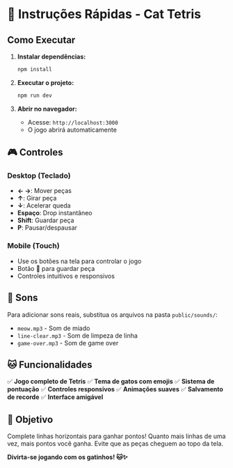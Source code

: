 # 🚀 Instruções Rápidas - Cat Tetris

## Como Executar

1. **Instalar dependências:**
   ```bash
   npm install
   ```

2. **Executar o projeto:**
   ```bash
   npm run dev
   ```

3. **Abrir no navegador:**
   - Acesse: `http://localhost:3000`
   - O jogo abrirá automaticamente

## 🎮 Controles

### Desktop (Teclado)
- **← →**: Mover peças
- **↑**: Girar peça
- **↓**: Acelerar queda
- **Espaço**: Drop instantâneo
- **Shift**: Guardar peça
- **P**: Pausar/despausar

### Mobile (Touch)
- Use os botões na tela para controlar o jogo
- Botão 💾 para guardar peça
- Controles intuitivos e responsivos

## 🎵 Sons

Para adicionar sons reais, substitua os arquivos na pasta `public/sounds/`:
- `meow.mp3` - Som de miado
- `line-clear.mp3` - Som de limpeza de linha
- `game-over.mp3` - Som de game over

## 🐱 Funcionalidades

✅ **Jogo completo de Tetris**
✅ **Tema de gatos com emojis**
✅ **Sistema de pontuação**
✅ **Controles responsivos**
✅ **Animações suaves**
✅ **Salvamento de recorde**
✅ **Interface amigável**

## 🎯 Objetivo

Complete linhas horizontais para ganhar pontos! Quanto mais linhas de uma vez, mais pontos você ganha. Evite que as peças cheguem ao topo da tela.

**Divirta-se jogando com os gatinhos! 🐱✨** 